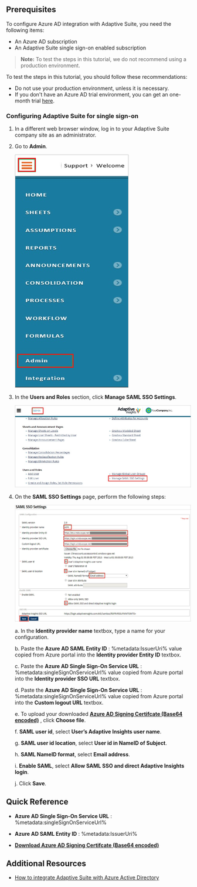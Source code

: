 ## Prerequisites

To configure Azure AD integration with Adaptive Suite, you need the following items:

- An Azure AD subscription
- An Adaptive Suite single sign-on enabled subscription

> **Note:**
> To test the steps in this tutorial, we do not recommend using a production environment.

To test the steps in this tutorial, you should follow these recommendations:

- Do not use your production environment, unless it is necessary.
- If you don't have an Azure AD trial environment, you can get an one-month trial [here](https://azure.microsoft.com/pricing/free-trial/).

### Configuring Adaptive Suite for single sign-on

1. In a different web browser window, log in to your Adaptive Suite company site as an administrator.

2. Go to **Admin**.
   
	![Admin](./media/ic805644.png "Admin")

3. In the **Users and Roles** section, click **Manage SAML SSO Settings**.
   
	![Manage SAML SSO Settings](./media/ic805645.png "Manage SAML SSO Settings")

4. On the **SAML SSO Settings** page, perform the following steps:
   
	![SAML SSO Settings](./media/ic805646.png "SAML SSO Settings")

	a. In the **Identity provider name** textbox, type a name for your configuration.
	
	b. Paste the **Azure AD SAML Entity ID** : %metadata:IssuerUri% value copied from Azure portal into the **Identity provider Entity ID** textbox.
  
	c. Paste the **Azure AD Single Sign-On Service URL** : %metadata:singleSignOnServiceUrl% value copied from Azure portal into the **Identity provider SSO URL** textbox.
  
	d. Paste the **Azure AD Single Sign-On Service URL** : %metadata:singleSignOnServiceUrl% value copied from Azure portal into the **Custom logout URL** textbox.
  
	e. To upload your downloaded **[Azure AD Signing Certifcate (Base64 encoded)](%metadata:certificateDownloadBase64Url%)** , click **Choose file**.

    f. **SAML user id**, select **User’s Adaptive Insights user name**.

    g. **SAML user id location**, select **User id in NameID of Subject**.

    h. **SAML NameID format**, select **Email address**.

    i. **Enable SAML**, select **Allow SAML SSO and direct Adaptive Insights login**.
	
    j. Click **Save**.

## Quick Reference

* **Azure AD Single Sign-On Service URL** : %metadata:singleSignOnServiceUrl%

* **Azure AD SAML Entity ID** : %metadata:IssuerUri%

* **[Download Azure AD Signing Certifcate (Base64 encoded)](%metadata:certificateDownloadBase64Url%)**

## Additional Resources

* [How to integrate Adaptive Suite with Azure Active Directory](https://docs.microsoft.com/azure/active-directory/active-directory-saas-adaptivesuite-tutorial)
